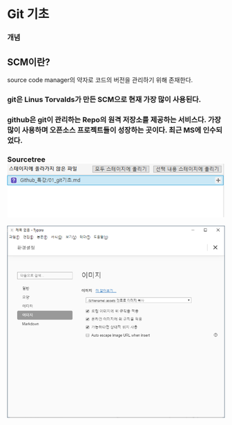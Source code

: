 # Git 기초

### 개념

## SCM이란?

source code manager의 약자로 코드의 버전을 관리하기 위해 존재한다.





###  git은 Linus Torvalds가 만든 SCM으로 현재 가장 많이 사용된다.

### github은 git이 관리하는 Repo의 원격 저장소를 제공하는 서비스다. 가장 많이 사용하며 오픈소스 프로젝트들이 성장하는 곳이다. 최근 MS에 인수되었다.



### Sourcetree ![image-20191216165004072](01_git기초.assets/image-20191216165004072.png)

![typora](01_git기초.assets/typora.PNG)